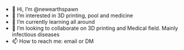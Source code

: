 - 👋 Hi, I’m @newearthspawn
- 👀 I’m interested in 3D printing, pool and medicine
- 🌱 I’m currently learning all around
- 💞️ I’m looking to collaborate on 3D printing and Medical field. Mainly infectious diseases
- 📫 How to reach me: email or DM

<!---
newearthspawn/newearthspawn is a ✨ special ✨ repository because its `README.md` (this file) appears on your GitHub profile.
You can click the Preview link to take a look at your changes.
--->
